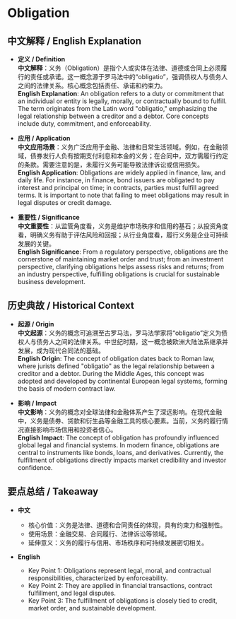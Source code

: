 # Obligation

## 中文解释 / English Explanation

* **定义 / Definition**  
  **中文解释**：义务（Obligation）是指个人或实体在法律、道德或合同上必须履行的责任或承诺。这一概念源于罗马法中的“obligatio”，强调债权人与债务人之间的法律关系。核心概念包括责任、承诺和约束力。  
  **English Explanation**: An obligation refers to a duty or commitment that an individual or entity is legally, morally, or contractually bound to fulfill. The term originates from the Latin word "obligatio," emphasizing the legal relationship between a creditor and a debtor. Core concepts include duty, commitment, and enforceability.

* **应用 / Application**  
  **中文应用场景**：义务广泛应用于金融、法律和日常生活领域。例如，在金融领域，债券发行人负有按期支付利息和本金的义务；在合同中，双方需履行约定的条款。需要注意的是，未履行义务可能导致法律诉讼或信用损失。  
  **English Application**: Obligations are widely applied in finance, law, and daily life. For instance, in finance, bond issuers are obligated to pay interest and principal on time; in contracts, parties must fulfill agreed terms. It is important to note that failing to meet obligations may result in legal disputes or credit damage.

* **重要性 / Significance**  
  **中文重要性**：从监管角度看，义务是维护市场秩序和信用的基石；从投资角度看，明确义务有助于评估风险和回报；从行业角度看，履行义务是企业可持续发展的关键。  
  **English Significance**: From a regulatory perspective, obligations are the cornerstone of maintaining market order and trust; from an investment perspective, clarifying obligations helps assess risks and returns; from an industry perspective, fulfilling obligations is crucial for sustainable business development.

## 历史典故 / Historical Context

* **起源 / Origin**  
  **中文起源**：义务的概念可追溯至古罗马法，罗马法学家将“obligatio”定义为债权人与债务人之间的法律关系。中世纪时期，这一概念被欧洲大陆法系继承并发展，成为现代合同法的基础。  
  **English Origin**: The concept of obligation dates back to Roman law, where jurists defined "obligatio" as the legal relationship between a creditor and a debtor. During the Middle Ages, this concept was adopted and developed by continental European legal systems, forming the basis of modern contract law.

* **影响 / Impact**  
  **中文影响**：义务的概念对全球法律和金融体系产生了深远影响。在现代金融中，义务是债券、贷款和衍生品等金融工具的核心要素。当前，义务的履行情况直接影响市场信用和投资者信心。  
  **English Impact**: The concept of obligation has profoundly influenced global legal and financial systems. In modern finance, obligations are central to instruments like bonds, loans, and derivatives. Currently, the fulfillment of obligations directly impacts market credibility and investor confidence.

## 要点总结 / Takeaway

* **中文**  
  - 核心价值：义务是法律、道德和合同责任的体现，具有约束力和强制性。  
  - 使用场景：金融交易、合同履行、法律诉讼等领域。  
  - 延伸意义：义务的履行与信用、市场秩序和可持续发展密切相关。  

* **English**  
  - Key Point 1: Obligations represent legal, moral, and contractual responsibilities, characterized by enforceability.  
  - Key Point 2: They are applied in financial transactions, contract fulfillment, and legal disputes.  
  - Key Point 3: The fulfillment of obligations is closely tied to credit, market order, and sustainable development.